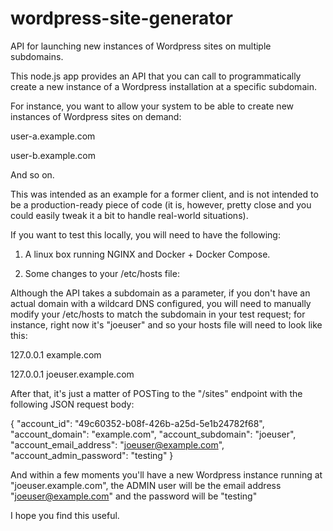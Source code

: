 # wordpress-site-generator
API for launching new instances of Wordpress sites on multiple subdomains.

This node.js app provides an API that you can call to programmatically
create a new instance of a Wordpress installation at a specific subdomain.

For instance, you want to allow your system to be able to create new 
instances of Wordpress sites on demand:

user-a.example.com

user-b.example.com

And so on.

This was intended as an example for a former client, and is not intended
to be a production-ready piece of code (it is, however, pretty close and 
you could easily tweak it a bit to handle real-world situations).

If you want to test this locally, you will need to have the following:

1. A linux box running NGINX and Docker + Docker Compose.

2. Some changes to your /etc/hosts file:

Although the API takes a subdomain as a parameter, if you don't have
an actual domain with a wildcard DNS configured, you will need to 
manually modify your /etc/hosts to match the subdomain in your test
request; for instance, right now it's "joeuser" and so your hosts 
file will need to look like this:

127.0.0.1  example.com

127.0.0.1  joeuser.example.com

After that, it's just a matter of POSTing to the "/sites" endpoint
with the following JSON request body:

{
  "account_id": "49c60352-b08f-426b-a25d-5e1b24782f68",
  "account_domain": "example.com",
  "account_subdomain": "joeuser",
  "account_email_address": "joeuser@example.com",
  "account_admin_password": "testing"
}

And within a few moments you'll have a new Wordpress instance
running at "joeuser.example.com", the ADMIN user will be the email
address "joeuser@example.com" and the password will be "testing"

I hope you find this useful.


